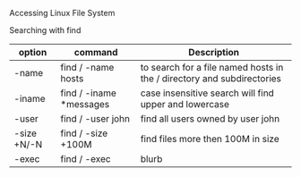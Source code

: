 Accessing Linux File System

Searching with find 

option | command | Description
-------|---------|-------------
-name | find / -name hosts| to search for a file named hosts in the / directory and subdirectories
-iname| find / -iname *messages | case insensitive search will find upper and lowercase
-user | find / -user john | find all users owned by user john
-size +N/-N | find / -size +100M | find files more then 100M in size 
-exec | find / -exec | blurb

